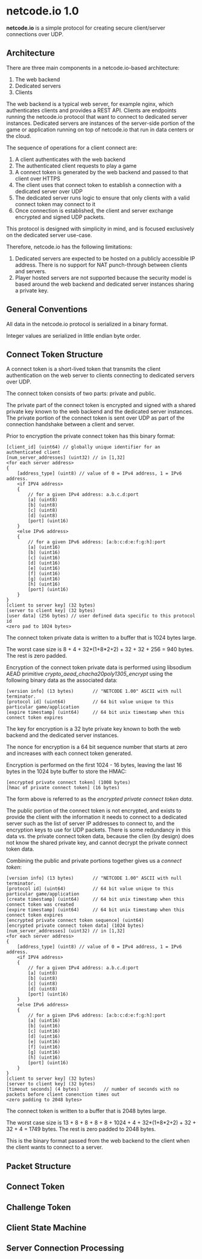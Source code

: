 # netcode.io 1.0

**netcode.io** is a simple protocol for creating secure client/server connections over UDP.

## Architecture

There are three main components in a netcode.io-based architecture:

1. The web backend
2. Dedicated servers
3. Clients

The web backend is a typical web server, for example nginx, which authenticates clients and provides a REST API. Clients are endpoints running the netcode.io protocol that want to connect to dedicated server instances. Dedicated servers are instances of the server-side portion of the game or application running on top of netcode.io that run in data centers or the cloud.

The sequence of operations for a client connect are:

1. A client authenticates with the web backend
2. The authenticated client requests to play a game
3. A connect token is generated by the web backend and passed to that client over HTTPS
4. The client uses that connect token to establish a connection with a dedicated server over UDP
5. The dedicated server runs logic to ensure that only clients with a valid connect token may connect to it
6. Once connection is established, the client and server exchange encrypted and signed UDP packets.

This protocol is designed with simplicity in mind, and is focused exclusively on the dedicated server use-case. 

Therefore, netcode.io has the following limitations:

1. Dedicated servers are expected to be hosted on a publicly accessible IP address. There is no support for NAT punch-through between clients and servers. 
2. Player hosted servers are not supported because the security model is based around the web backend and dedicated server instances sharing a private key.

## General Conventions

All data in the netcode.io protocol is serialized in a binary format.

Integer values are serialized in little endian byte order.

## Connect Token Structure

A connect token is a short-lived token that transmits the client authentication on the web server to clients connecting to dedicated servers over UDP.

The connect token consists of two parts: private and public.

The private part of the connect token is encrypted and signed with a shared private key known to the web backend and the dedicated server instances. The private portion of the connect token is sent over UDP as part of the connection handshake between a client and server.

Prior to encryption the private connect token has this binary format:

    [client_id] (uint64) // globally unique identifier for an authenticated client
    [num_server_addresses] (uint32) // in [1,32]
    <for each server address>
    {
        [address_type] (uint8) // value of 0 = IPv4 address, 1 = IPv6 address.
        <if IPV4 address>
        {
            // for a given IPv4 address: a.b.c.d:port
            [a] (uint8)
            [b] (uint8)
            [c] (uint8)
            [d] (uint8)
            [port] (uint16)
        }
        <else IPv6 address>
        {
            // for a given IPv6 address: [a:b:c:d:e:f:g:h]:port
            [a] (uint16)
            [b] (uint16)
            [c] (uint16)
            [d] (uint16)
            [e] (uint16)
            [f] (uint16)
            [g] (uint16)
            [h] (uint16)
            [port] (uint16)
        }
    }
    [client to server key] (32 bytes)
    [server to client key] (32 bytes)
    [user data] (256 bytes) // user defined data specific to this protocol id
    <zero pad to 1024 bytes>

The connect token private data is written to a buffer that is 1024 bytes large.

The worst case size is 8 + 4 + 32*(1+8*2+2) + 32 + 32 + 256 = 940 bytes. The rest is zero padded.

Encryption of the connect token private data is performed using libsodium AEAD primitive *crypto_aead_chacha20poly1305_encrypt* using the following binary data as the associated data: 

    [version info] (13 bytes)       // "NETCODE 1.00" ASCII with null terminator.
    [protocol id] (uint64)          // 64 bit value unique to this particular game/application
    [expire timestamp] (uint64)     // 64 bit unix timestamp when this connect token expires

The key for encryption is a 32 byte private key known to both the web backend and the dedicated server instances. 

The nonce for encryption is a 64 bit sequence number that starts at zero and increases with each connect token generated. 

Encryption is performed on the first 1024 - 16 bytes, leaving the last 16 bytes in the 1024 byte buffer to store the HMAC:

    [encrypted private connect token] (1008 bytes)
    [hmac of private connect token] (16 bytes)

The form above is referred to as the _encrypted private connect token data_.

The public portion of the connect token is not encrypted, and exists to provide the client with the information it needs to connect to a dedicated server such as the list of server IP addresses to connect to, and the encryption keys to use for UDP packets. There is some redundancy in this data vs. the private connect token data, because the clien (by design) does not know the shared private key, and cannot decrypt the private connect token data.

Combining the public and private portions together gives us a _connect token_:

    [version info] (13 bytes)       // "NETCODE 1.00" ASCII with null terminator.
    [protocol id] (uint64)          // 64 bit value unique to this particular game/application
    [create timestamp] (uint64)     // 64 bit unix timestamp when this connect token was created
    [expire timestamp] (uint64)     // 64 bit unix timestamp when this connect token expires
    [encrypted private connect token sequence] (uint64)
    [encrypted private connect token data] (1024 bytes)
    [num_server_addresses] (uint32) // in [1,32]
    <for each server address>
    {
        [address_type] (uint8) // value of 0 = IPv4 address, 1 = IPv6 address.
        <if IPV4 address>
        {
            // for a given IPv4 address: a.b.c.d:port
            [a] (uint8)
            [b] (uint8)
            [c] (uint8)
            [d] (uint8)
            [port] (uint16)
        }
        <else IPv6 address>
        {
            // for a given IPv6 address: [a:b:c:d:e:f:g:h]:port
            [a] (uint16)
            [b] (uint16)
            [c] (uint16)
            [d] (uint16)
            [e] (uint16)
            [f] (uint16)
            [g] (uint16)
            [h] (uint16)
            [port] (uint16)
        }
    }
    [client to server key] (32 bytes)
    [server to client key] (32 bytes)
    [timeout seconds] (4 bytes)         // number of seconds with no packets before client conenction times out
    <zero padding to 2048 bytes>

The connect token is written to a buffer that is 2048 bytes large.

The worst case size is 13 + 8 + 8 + 8 + 8 + 1024 + 4 + 32*(1+8*2+2) + 32 + 32 + 4 = 1749 bytes. The rest is zero padded to 2048 bytes.

This is the binary format passed from the web backend to the client when the client wants to connect to a server.

## Packet Structure

## Connect Token

## Challenge Token

## Client State Machine

## Server Connection Processing

